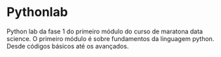 # Pythonlab
Python lab da fase 1 do primeiro módulo do curso de maratona data science.
O primeiro módulo é sobre fundamentos da linguagem python. Desde códigos básicos até os avançados.
